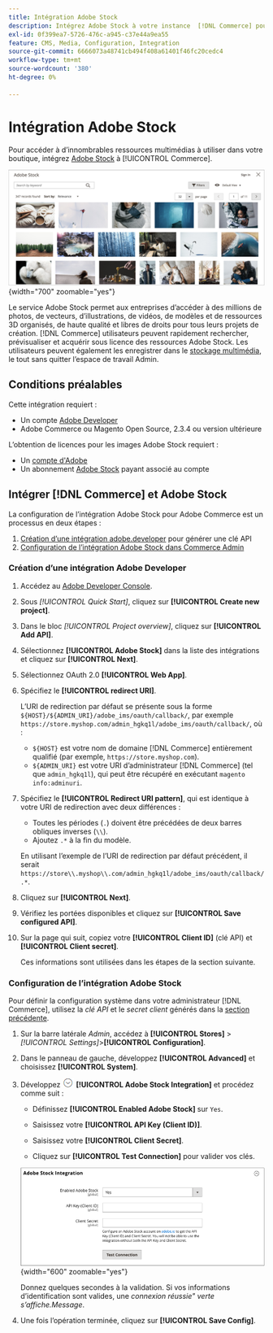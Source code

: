 ```yaml
---
title: Intégration Adobe Stock
description: Intégrez Adobe Stock à votre instance  [!DNL Commerce] pour accéder à d’innombrables ressources multimédias à utiliser dans votre boutique.
exl-id: 0f399ea7-5726-476c-a945-c37e44a9ea55
feature: CMS, Media, Configuration, Integration
source-git-commit: 6666073a48741cb494f408a61401f46fc20cedc4
workflow-type: tm+mt
source-wordcount: '380'
ht-degree: 0%

---
```


# Intégration Adobe Stock

Pour accéder à d’innombrables ressources multimédias à utiliser dans votre boutique, intégrez [Adobe Stock][adobe-stock] à [!UICONTROL Commerce].

![Résultats de la recherche Adobe Stock](./assets/adobe-stock-search-grid.png){width="700" zoomable="yes"}

Le service Adobe Stock permet aux entreprises d’accéder à des millions de photos, de vecteurs, d’illustrations, de vidéos, de modèles et de ressources 3D organisés, de haute qualité et libres de droits pour tous leurs projets de création. [!DNL Commerce] utilisateurs peuvent rapidement rechercher, prévisualiser et acquérir sous licence des ressources Adobe Stock. Les utilisateurs peuvent également les enregistrer dans le [stockage multimédia][media-storage], le tout sans quitter l’espace de travail Admin.

## Conditions préalables

Cette intégration requiert :

- Un compte [Adobe Developer][dev-console]
- Adobe Commerce ou Magento Open Source, 2.3.4 ou version ultérieure

L’obtention de licences pour les images Adobe Stock requiert :

- Un [compte d&#39;Adobe][adobe-signin]
- Un abonnement [Adobe Stock][adobe-stock] payant associé au compte

## Intégrer [!DNL Commerce] et Adobe Stock

La configuration de l’intégration Adobe Stock pour Adobe Commerce est un processus en deux étapes :

1. [Création d’une intégration adobe.developer](#create-an-adobe-developer-integration) pour générer une clé API
1. [Configuration de l’intégration Adobe Stock dans Commerce Admin](#configure-the-adobe-stock-integration)

### Création d’une intégration Adobe Developer

1. Accédez au [Adobe Developer Console][dev-console].

1. Sous _[!UICONTROL Quick Start]_, cliquez sur **[!UICONTROL Create new project]**.

1. Dans le bloc _[!UICONTROL Project overview]_, cliquez sur **[!UICONTROL Add API]**.

1. Sélectionnez **[!UICONTROL Adobe Stock]** dans la liste des intégrations et cliquez sur **[!UICONTROL Next]**.

1. Sélectionnez OAuth 2.0 **[!UICONTROL Web App]**.

1. Spécifiez le **[!UICONTROL redirect URI]**.

   L’URI de redirection par défaut se présente sous la forme `${HOST}/${ADMIN_URI}/adobe_ims/oauth/callback/`, par exemple `https://store.myshop.com/admin_hgkq1l/adobe_ims/oauth/callback/`, où :

   - `${HOST}` est votre nom de domaine [!DNL Commerce] entièrement qualifié (par exemple, `https://store.myshop.com`).
   - `${ADMIN_URI}` est votre URI d’administrateur [!DNL Commerce] (tel que `admin_hgkq1l`), qui peut être récupéré en exécutant `magento info:adminuri`.

1. Spécifiez le **[!UICONTROL Redirect URI pattern]**, qui est identique à votre URI de redirection avec deux différences :

   - Toutes les périodes (`.`) doivent être précédées de deux barres obliques inverses (`\\`).
   - Ajoutez `.*` à la fin du modèle.

   En utilisant l’exemple de l’URI de redirection par défaut précédent, il serait `https://store\\.myshop\\.com/admin_hgkq1l/adobe_ims/oauth/callback/.*`.

1. Cliquez sur **[!UICONTROL Next]**.

1. Vérifiez les portées disponibles et cliquez sur **[!UICONTROL Save configured API]**.

1. Sur la page qui suit, copiez votre **[!UICONTROL Client ID]** (clé API) et **[!UICONTROL Client secret]**.

   Ces informations sont utilisées dans les étapes de la section suivante.

### Configuration de l’intégration Adobe Stock

Pour définir la configuration système dans votre administrateur [!DNL Commerce], utilisez la _clé API_ et le _secret client_ générés dans la [section précédente][create-integration].

1. Sur la barre latérale _Admin_, accédez à **[!UICONTROL Stores]** > _[!UICONTROL Settings]_>**[!UICONTROL Configuration]**.

1. Dans le panneau de gauche, développez **[!UICONTROL Advanced]** et choisissez **[!UICONTROL System]**.

1. Développez ![Sélecteur d’extension](../assets/icon-display-expand.png) **[!UICONTROL Adobe Stock Integration]** et procédez comme suit :

   - Définissez **[!UICONTROL Enabled Adobe Stock]** sur `Yes`.

   - Saisissez votre **[!UICONTROL API Key (Client ID)]**.

   - Saisissez votre **[!UICONTROL Client Secret]**.

   - Cliquez sur **[!UICONTROL Test Connection]** pour valider vos clés.

   ![ Configuration avancée - Intégration Adobe Stock](./assets/system-adobe-stock-integration.png){width="600" zoomable="yes"}

   Donnez quelques secondes à la validation. Si vos informations d’identification sont valides, une _connexion réussie&quot; verte s’affiche.Message_.

1. Une fois l’opération terminée, cliquez sur **[!UICONTROL Save Config]**.

[adobe-stock]: https://stock.adobe.com
[adobe-signin]: https://helpx.adobe.com/manage-account/using/access-adobe-id-account.html
[media-storage]: media-storage.md
[dev-console]: https://developer.adobe.com/console/home
[create-integration]: #create-an-adobeio-integration
